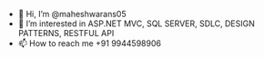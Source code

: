 - 👋 Hi, I’m @maheshwarans05
- 👀 I’m interested in ASP.NET MVC, SQL SERVER, SDLC, DESIGN PATTERNS, RESTFUL API
- 📫 How to reach me +91 9944598906

<!---
maheshwarans05/maheshwarans05 is a ✨ special ✨ repository because its `README.md` (this file) appears on your GitHub profile.
You can click the Preview link to take a look at your changes.
--->
